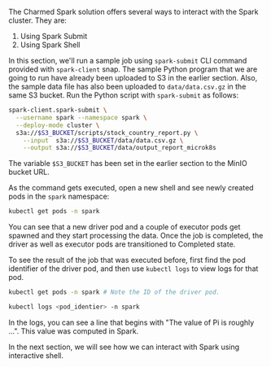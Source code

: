 The Charmed Spark solution offers several ways to interact with the Spark cluster. They are:
1. Using Spark Submit
2. Using Spark Shell

In this section, we'll run a sample job using `spark-submit` CLI command provided with `spark-client` snap. The sample Python program that we are going to run have already been uploaded to S3 in the earlier section. Also, the sample data file has also been uploaded to `data/data.csv.gz` in the same S3 bucket. Run the Python script with `spark-submit` as follows:

```bash
spark-client.spark-submit \
  --username spark --namespace spark \
  --deploy-mode cluster \
  s3a://$S3_BUCKET/scripts/stock_country_report.py \
    --input  s3a://$S3_BUCKET/data/data.csv.gz \
    --output s3a://$S3_BUCKET/data/output_report_microk8s
```

The variable `$S3_BUCKET` has been set in the earlier section to the MinIO bucket URL.

As the command gets executed, open a new shell and see newly created pods in the `spark` namespace:

```bash
kubectl get pods -n spark
```

You can see that a new driver pod and a couple of executor pods get spawned and they start processing the data. Once the job is completed, the driver as well as executor pods are transitioned to Completed state.

To see the result of the job that was executed before, first find the pod identifier of the driver pod, and then use `kubectl logs` to view logs for that pod.

```bash
kubectl get pods -n spark # Note the ID of the driver pod.

kubectl logs <pod_identier> -n spark
```

In the logs, you can see a line that begins with "The value of Pi is roughly ...". This value was computed in Spark.

In the next section, we will see how we can interact with Spark using interactive shell.